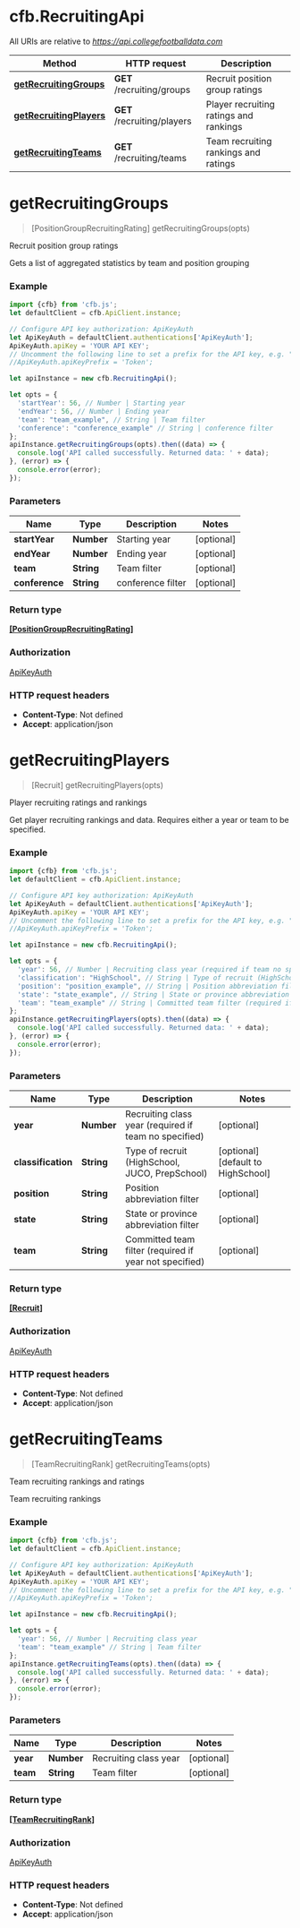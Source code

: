 # cfb.RecruitingApi

All URIs are relative to *https://api.collegefootballdata.com*

Method | HTTP request | Description
------------- | ------------- | -------------
[**getRecruitingGroups**](RecruitingApi.md#getRecruitingGroups) | **GET** /recruiting/groups | Recruit position group ratings
[**getRecruitingPlayers**](RecruitingApi.md#getRecruitingPlayers) | **GET** /recruiting/players | Player recruiting ratings and rankings
[**getRecruitingTeams**](RecruitingApi.md#getRecruitingTeams) | **GET** /recruiting/teams | Team recruiting rankings and ratings


<a name="getRecruitingGroups"></a>
# **getRecruitingGroups**
> [PositionGroupRecruitingRating] getRecruitingGroups(opts)

Recruit position group ratings

Gets a list of aggregated statistics by team and position grouping

### Example
```javascript
import {cfb} from 'cfb.js';
let defaultClient = cfb.ApiClient.instance;

// Configure API key authorization: ApiKeyAuth
let ApiKeyAuth = defaultClient.authentications['ApiKeyAuth'];
ApiKeyAuth.apiKey = 'YOUR API KEY';
// Uncomment the following line to set a prefix for the API key, e.g. "Token" (defaults to null)
//ApiKeyAuth.apiKeyPrefix = 'Token';

let apiInstance = new cfb.RecruitingApi();

let opts = { 
  'startYear': 56, // Number | Starting year
  'endYear': 56, // Number | Ending year
  'team': "team_example", // String | Team filter
  'conference': "conference_example" // String | conference filter
};
apiInstance.getRecruitingGroups(opts).then((data) => {
  console.log('API called successfully. Returned data: ' + data);
}, (error) => {
  console.error(error);
});

```

### Parameters

Name | Type | Description  | Notes
------------- | ------------- | ------------- | -------------
 **startYear** | **Number**| Starting year | [optional] 
 **endYear** | **Number**| Ending year | [optional] 
 **team** | **String**| Team filter | [optional] 
 **conference** | **String**| conference filter | [optional] 

### Return type

[**[PositionGroupRecruitingRating]**](PositionGroupRecruitingRating.md)

### Authorization

[ApiKeyAuth](../README.md#ApiKeyAuth)

### HTTP request headers

 - **Content-Type**: Not defined
 - **Accept**: application/json

<a name="getRecruitingPlayers"></a>
# **getRecruitingPlayers**
> [Recruit] getRecruitingPlayers(opts)

Player recruiting ratings and rankings

Get player recruiting rankings and data. Requires either a year or team to be specified.

### Example
```javascript
import {cfb} from 'cfb.js';
let defaultClient = cfb.ApiClient.instance;

// Configure API key authorization: ApiKeyAuth
let ApiKeyAuth = defaultClient.authentications['ApiKeyAuth'];
ApiKeyAuth.apiKey = 'YOUR API KEY';
// Uncomment the following line to set a prefix for the API key, e.g. "Token" (defaults to null)
//ApiKeyAuth.apiKeyPrefix = 'Token';

let apiInstance = new cfb.RecruitingApi();

let opts = { 
  'year': 56, // Number | Recruiting class year (required if team no specified)
  'classification': "HighSchool", // String | Type of recruit (HighSchool, JUCO, PrepSchool)
  'position': "position_example", // String | Position abbreviation filter
  'state': "state_example", // String | State or province abbreviation filter
  'team': "team_example" // String | Committed team filter (required if year not specified)
};
apiInstance.getRecruitingPlayers(opts).then((data) => {
  console.log('API called successfully. Returned data: ' + data);
}, (error) => {
  console.error(error);
});

```

### Parameters

Name | Type | Description  | Notes
------------- | ------------- | ------------- | -------------
 **year** | **Number**| Recruiting class year (required if team no specified) | [optional] 
 **classification** | **String**| Type of recruit (HighSchool, JUCO, PrepSchool) | [optional] [default to HighSchool]
 **position** | **String**| Position abbreviation filter | [optional] 
 **state** | **String**| State or province abbreviation filter | [optional] 
 **team** | **String**| Committed team filter (required if year not specified) | [optional] 

### Return type

[**[Recruit]**](Recruit.md)

### Authorization

[ApiKeyAuth](../README.md#ApiKeyAuth)

### HTTP request headers

 - **Content-Type**: Not defined
 - **Accept**: application/json

<a name="getRecruitingTeams"></a>
# **getRecruitingTeams**
> [TeamRecruitingRank] getRecruitingTeams(opts)

Team recruiting rankings and ratings

Team recruiting rankings

### Example
```javascript
import {cfb} from 'cfb.js';
let defaultClient = cfb.ApiClient.instance;

// Configure API key authorization: ApiKeyAuth
let ApiKeyAuth = defaultClient.authentications['ApiKeyAuth'];
ApiKeyAuth.apiKey = 'YOUR API KEY';
// Uncomment the following line to set a prefix for the API key, e.g. "Token" (defaults to null)
//ApiKeyAuth.apiKeyPrefix = 'Token';

let apiInstance = new cfb.RecruitingApi();

let opts = { 
  'year': 56, // Number | Recruiting class year
  'team': "team_example" // String | Team filter
};
apiInstance.getRecruitingTeams(opts).then((data) => {
  console.log('API called successfully. Returned data: ' + data);
}, (error) => {
  console.error(error);
});

```

### Parameters

Name | Type | Description  | Notes
------------- | ------------- | ------------- | -------------
 **year** | **Number**| Recruiting class year | [optional] 
 **team** | **String**| Team filter | [optional] 

### Return type

[**[TeamRecruitingRank]**](TeamRecruitingRank.md)

### Authorization

[ApiKeyAuth](../README.md#ApiKeyAuth)

### HTTP request headers

 - **Content-Type**: Not defined
 - **Accept**: application/json

